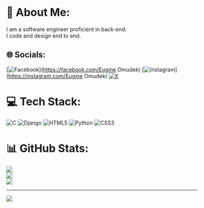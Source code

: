 
# 💫 About Me:
I am a software engineer proficient in back-end.<br>I code and design end to end.


## 🌐 Socials:
[![Facebook](https://img.shields.io/badge/Facebook-%231877F2.svg?logo=Facebook&logoColor=white)](https://facebook.com/Eugine Omudek) [![Instagram](https://img.shields.io/badge/Instagram-%23E4405F.svg?logo=Instagram&logoColor=white)](https://instagram.com/Eugine Omudek) [![X](https://img.shields.io/badge/X-black.svg?logo=X&logoColor=white)](https://x.com/@Eugine97108581) 

# 💻 Tech Stack:
![C](https://img.shields.io/badge/c-%2300599C.svg?style=for-the-badge&logo=c&logoColor=white) ![Django](https://img.shields.io/badge/django-%23092E20.svg?style=for-the-badge&logo=django&logoColor=white) ![HTML5](https://img.shields.io/badge/html5-%23E34F26.svg?style=for-the-badge&logo=html5&logoColor=white) ![Python](https://img.shields.io/badge/python-3670A0?style=for-the-badge&logo=python&logoColor=ffdd54) ![CSS3](https://img.shields.io/badge/css3-%231572B6.svg?style=for-the-badge&logo=css3&logoColor=white)
# 📊 GitHub Stats:
![](https://github-readme-stats.vercel.app/api?username=Eugine1234&theme=gruvbox&hide_border=false&include_all_commits=true&count_private=false)<br/>
![](https://github-readme-streak-stats.herokuapp.com/?user=Eugine1234&theme=gruvbox&hide_border=false)<br/>
![](https://github-readme-stats.vercel.app/api/top-langs/?username=Eugine1234&theme=gruvbox&hide_border=false&include_all_commits=true&count_private=false&layout=compact)

---
[![](https://visitcount.itsvg.in/api?id=Eugine1234&icon=0&color=0)](https://visitcount.itsvg.in)

<!-- Proudly created with GPRM ( https://gprm.itsvg.in ) -->
